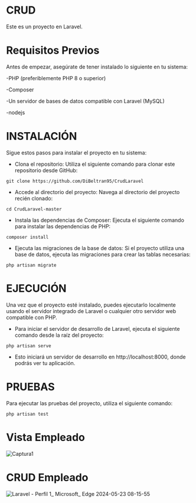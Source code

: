 # CRUD
Este es un proyecto en Laravel.

# Requisitos Previos
Antes de empezar, asegúrate de tener instalado lo siguiente en tu sistema:
 
 -PHP (preferiblemente PHP 8 o superior)
 
 -Composer
 
 -Un servidor de bases de datos compatible con Laravel (MySQL)
 
 -nodejs


# INSTALACIÓN

Sigue estos pasos para instalar el proyecto en tu sistema:

* Clona el repositorio: Utiliza el siguiente comando para clonar este repositorio desde GitHub:
```
git clone https://github.com/DiBeltran95/CrudLaravel
```
* Accede al directorio del proyecto: Navega al directorio del proyecto recién clonado:
```
cd CrudLaravel-master
```
* Instala las dependencias de Composer: Ejecuta el siguiente comando para instalar las dependencias de PHP:
```
composer install
```
* Ejecuta las migraciones de la base de datos: Si el proyecto utiliza una base de datos, ejecuta las migraciones para crear las tablas necesarias:
```
php artisan migrate
```

# EJECUCIÓN

Una vez que el proyecto esté instalado, puedes ejecutarlo localmente usando el servidor integrado de Laravel o cualquier otro servidor web compatible con PHP.

* Para iniciar el servidor de desarrollo de Laravel, ejecuta el siguiente comando desde la raíz del proyecto:
```
php artisan serve
```
* Esto iniciará un servidor de desarrollo en http://localhost:8000, donde podrás ver tu aplicación.


# PRUEBAS

Para ejecutar las pruebas del proyecto, utiliza el siguiente comando:
```
php artisan test
```
# Vista Empleado
![Captura1](https://github.com/DiBeltran95/CrudLaravel/assets/31999241/dcdb014a-dadc-4e60-bd83-a662e98838ad)

# CRUD Empleado
![Laravel - Perfil 1_ Microsoft_ Edge 2024-05-23 08-15-55](https://github.com/DiBeltran95/CrudLaravel/assets/31999241/706304aa-386e-438d-a532-0f37ed3f34e2)

